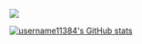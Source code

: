
![](https://komarev.com/ghpvc/?username=username11384)

[![username11384's GitHub stats](https://github-readme-stats.vercel.app/api?username=username11384)](https://github.com/username11384)
<!---
username11384/username11384 is a ✨ special ✨ repository because its `README.md` (this file) appears on your GitHub profile.
You can click the Preview link to take a look at your changes.
--->
